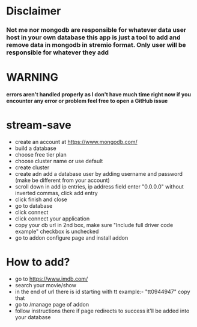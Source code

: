 # Disclaimer 
### Not me nor mongodb are responsible for whatever data user host in your own database this app is just a tool to add and remove data in mongodb in stremio format. Only user will be responsible for whatever they add

# WARNING 
#### errors aren't handled properly as I don't have much time right now if you encounter any error or problem feel free to open a GitHub issue

# stream-save

- create an account at https://www.mongodb.com/
- build a database
- choose free tier plan
- choose cluster name or use default
- create cluster
- create adn add a database user by adding username and password (make be different from your account)
- scroll down in add ip entries, ip address field enter "0.0.0.0" without inverted commas, click add entry
- click finish and close
- go to database
- click connect
- click connect your application
- copy your db url in 2nd box, make sure "Include full driver code example" checkbox is unchecked
- go to addon configure page and install addon

# How to add?

- go to https://www.imdb.com/
- search your movie/show
- in the end of url there is id starting with tt example:- "tt0944947" copy that
- go to /manage page of addon
- follow instructions there if page redirects to success it'll be added into your database